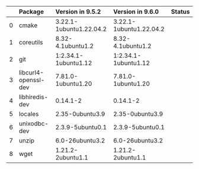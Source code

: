 <!-- markdown-link-check-disable -->

|    | Package              | Version in 9.5.2        | Version in 9.6.0        | Status   |
|---:|:---------------------|:------------------------|:------------------------|:---------|
|  0 | cmake                | 3.22.1-1ubuntu1.22.04.2 | 3.22.1-1ubuntu1.22.04.2 |          |
|  1 | coreutils            | 8.32-4.1ubuntu1.2       | 8.32-4.1ubuntu1.2       |          |
|  2 | git                  | 1:2.34.1-1ubuntu1.12    | 1:2.34.1-1ubuntu1.12    |          |
|  3 | libcurl4-openssl-dev | 7.81.0-1ubuntu1.20      | 7.81.0-1ubuntu1.20      |          |
|  4 | libhiredis-dev       | 0.14.1-2                | 0.14.1-2                |          |
|  5 | locales              | 2.35-0ubuntu3.9         | 2.35-0ubuntu3.9         |          |
|  6 | unixodbc-dev         | 2.3.9-5ubuntu0.1        | 2.3.9-5ubuntu0.1        |          |
|  7 | unzip                | 6.0-26ubuntu3.2         | 6.0-26ubuntu3.2         |          |
|  8 | wget                 | 1.21.2-2ubuntu1.1       | 1.21.2-2ubuntu1.1       |          |